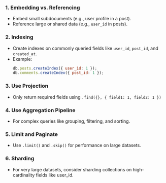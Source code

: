 ### 1. Embedding vs. Referencing
- Embed small subdocuments (e.g., user profile in a post).
- Reference large or shared data (e.g., `user_id` in posts).

### 2. Indexing
- Create indexes on commonly queried fields like `user_id`, `post_id`, and `created_at`.
- Example:
  ```js
  db.posts.createIndex({ user_id: 1 });
  db.comments.createIndex({ post_id: 1 });
  ```

### 3. Use Projection
- Only return required fields using `.find({}, { field1: 1, field2: 1 })`

### 4. Use Aggregation Pipeline
- For complex queries like grouping, filtering, and sorting.

### 5. Limit and Paginate
- Use `.limit()` and `.skip()` for performance on large datasets.

### 6. Sharding
- For very large datasets, consider sharding collections on high-cardinality fields like user_id.